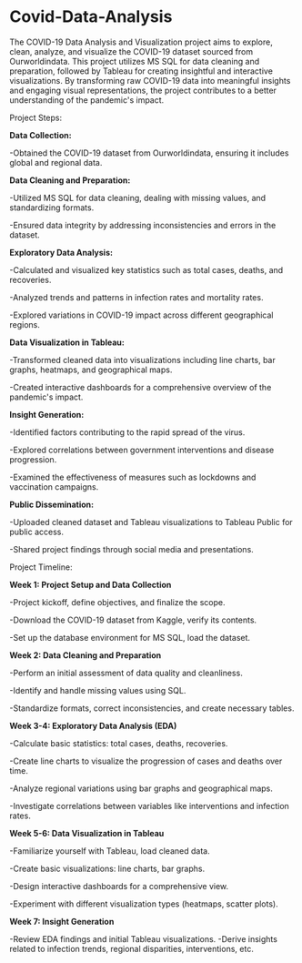 # Covid-Data-Analysis

The COVID-19 Data Analysis and Visualization project aims to explore, clean, analyze, and visualize the COVID-19 dataset sourced from Ourworldindata. This project utilizes MS SQL for data cleaning and preparation, followed by Tableau for creating insightful and interactive visualizations. By transforming raw COVID-19 data into meaningful insights and engaging visual representations, the project contributes to a better understanding of the pandemic's impact.





Project Steps:

**Data Collection:**

  -Obtained the COVID-19 dataset from Ourworldindata, ensuring it includes global and regional data.
  
​**Data Cleaning and Preparation:**

  -Utilized MS SQL for data cleaning, dealing with missing values, and standardizing formats.
  
  -Ensured data integrity by addressing inconsistencies and errors in the dataset.
  
  
**Exploratory Data Analysis:**

  -Calculated and visualized key statistics such as total cases, deaths, and recoveries.
  
  -Analyzed trends and patterns in infection rates and mortality rates.
  
  -Explored variations in COVID-19 impact across different geographical regions.
  
  
**Data Visualization in Tableau:**

  -Transformed cleaned data into visualizations including line charts, bar graphs, heatmaps, and geographical maps.
  
  -Created interactive dashboards for a comprehensive overview of the pandemic's impact.
  
  
**Insight Generation:**

  -Identified factors contributing to the rapid spread of the virus.
  
  -Explored correlations between government interventions and disease progression.
  
  -Examined the effectiveness of measures such as lockdowns and vaccination campaigns.

  
**Public Dissemination:**

  -Uploaded cleaned dataset and Tableau visualizations to Tableau Public for public access.
  
  -Shared project findings through social media and presentations.
  



Project Timeline:

**Week 1: Project Setup and Data Collection**

  -Project kickoff, define objectives, and finalize the scope.
  
  -Download the COVID-19 dataset from Kaggle, verify its contents.
  
  -Set up the database environment for MS SQL, load the dataset.

  
**Week 2: Data Cleaning and Preparation**

  -Perform an initial assessment of data quality and cleanliness.
  
  -Identify and handle missing values using SQL.
  
  -Standardize formats, correct inconsistencies, and create necessary tables.
  
  
**Week 3-4: Exploratory Data Analysis (EDA)**

  -Calculate basic statistics: total cases, deaths, recoveries.
  
  -Create line charts to visualize the progression of cases and deaths over time.
  
  -Analyze regional variations using bar graphs and geographical maps.
  
  -Investigate correlations between variables like interventions and infection rates.
  
  
**Week 5-6: Data Visualization in Tableau**

  -Familiarize yourself with Tableau, load cleaned data.
  
  -Create basic visualizations: line charts, bar graphs.
  
  -Design interactive dashboards for a comprehensive view.
  
  -Experiment with different visualization types (heatmaps, scatter plots).
  
  
**Week 7: Insight Generation**

  -Review EDA findings and initial Tableau visualizations.
  -Derive insights related to infection trends, regional disparities, interventions, etc.



